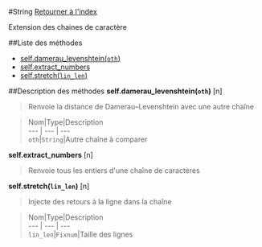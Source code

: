 #String
[Retourner à l'index](README.md)

Extension des chaines de caractère

##Liste des méthodes
*    [self.damerau_levenshtein(`oth`)](#self.damerau_levenshtein)
*    [self.extract_numbers](#self.extract_numbers)
*    [self.stretch(`lin_len`)](#self.stretch)


##Description des méthodes
**self.damerau_levenshtein(`oth`)** [n]

> Renvoie la distance de Damerau–Levenshtein avec 
                            une autre chaîne

  
> Nom|Type|Description  
--- | --- | ---  
`oth`|`String`|Autre chaîne à comparer  






**self.extract_numbers** [n]

> Renvoie tous les entiers d'une chaîne de caractères

  
> 





**self.stretch(`lin_len`)** [n]

> Injecte des retours à la ligne dans la chaîne

  
> Nom|Type|Description  
--- | --- | ---  
`lin_len`|`Fixnum`|Taille des lignes  






